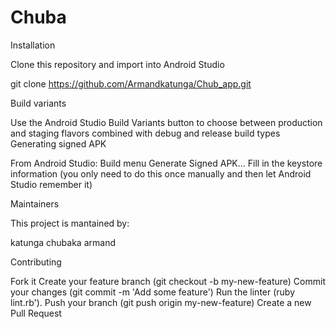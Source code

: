 # Chuba

Installation

Clone this repository and import into Android Studio

git clone https://github.com/Armandkatunga/Chub_app.git

Build variants

Use the Android Studio Build Variants button to choose between production and staging flavors combined with debug and release build types Generating signed APK

From Android Studio: Build menu Generate Signed APK... Fill in the keystore information (you only need to do this once manually and then let Android Studio remember it)

Maintainers

This project is mantained by:

katunga chubaka armand

Contributing

Fork it
Create your feature branch (git checkout -b my-new-feature)
Commit your changes (git commit -m 'Add some feature')
Run the linter (ruby lint.rb').
Push your branch (git push origin my-new-feature)
Create a new Pull Request
